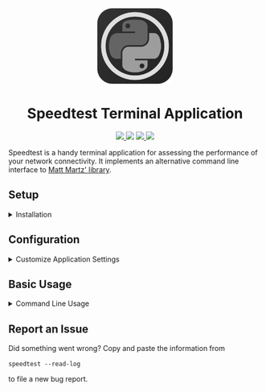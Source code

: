 <p align="center">
  <a title="Project Logo">
    <img height="150" style="margin-top:15px" src="https://raw.githubusercontent.com/hentai-chan/speedtest/master/speedtest.svg">
  </a>
</p>

<h1 align="center">Speedtest Terminal Application</h1>

<p align="center">
    <a href="https://github.com/hentai-chan/speedtest" title="Release Version">
        <img src="https://img.shields.io/badge/Release-1.0.0%20-blue">
    </a>
    <a title="Supported Python Versions">
        <img src="https://img.shields.io/badge/Python-3.8%20-blue">
    </a>
    <a href="https://www.gnu.org/licenses/gpl-3.0.en.html" title="License Information" target="_blank" rel="noopener noreferrer">
        <img src="https://img.shields.io/badge/License-GPLv3-blue.svg">
    </a>
    <a href="https://archive.softwareheritage.org/browse/origin/?origin_url=https://github.com/hentai-chan/speedtest" title="Software Heritage Archive" target="_blank" rel="noopener noreferrer">
        <img src="https://archive.softwareheritage.org/badge/origin/https://github.com/hentai-chan/speedtest.git/">
    </a>
</p>

Speedtest is a handy terminal application for assessing the performance of your
network connectivity. It implements an alternative command line interface to
[Matt Martz' library](https://github.com/sivel/speedtest-cli).

## Setup

<details>
<summary>Installation</summary>

```cli
git clone https://github.com/hentai-chan/speedtest.git
python -m venv venv/
source venv/bin/activate
pip install -e .
# test this script
speedtest --version
```

</details>

## Configuration

<details>
<summary>Customize Application Settings</summary>

**Optional**: Set default settings for `ping` and `bandwidth` tests. Run

```cli
speedtest config --help
```

to discover all available customizations.

**Example**: Set how many times to attempt the ping:

```cli
# defaults to 4
speedtest config --count=8
```

</details>

## Basic Usage

<details>
<summary>Command Line Usage</summary>

Execute ping test 100 times using `bing` as target and store the results to disk:

```cli
speedtest ping --count=100 --target=www.bing.com --save
```

View help page for `bandwidth`:

```cli
speedtest bandwidth --help
```

Plot previous bandwidth tests:

```cli
speedtest plot --history=bandwidth
```

Reset your application history:

```cli
speedtest config --reset=bandwidth
```

</details>

## Report an Issue

Did something went wrong? Copy and paste the information from

```cli
speedtest --read-log
```

to file a new bug report.

